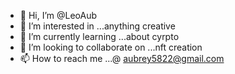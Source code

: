 - 👋 Hi, I’m @LeoAub
- 👀 I’m interested in ...anything creative 
- 🌱 I’m currently learning ...about cyrpto
- 💞️ I’m looking to collaborate on ...nft creation
- 📫 How to reach me ...@ aubrey5822@gmail.com 

<!---
LeoAub/LeoAub is a ✨ special ✨ repository because its `README.md` (this file) appears on your GitHub profile.
You can click the Preview link to take a look at your changes.
--->
